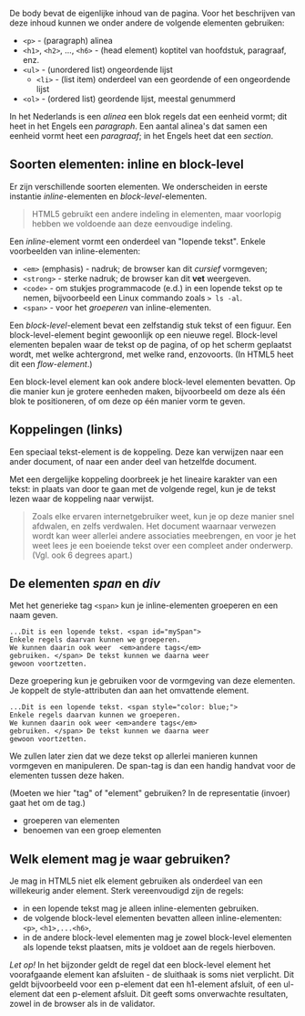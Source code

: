De body bevat de eigenlijke inhoud van de pagina. Voor het beschrijven van deze inhoud kunnen we onder andere de volgende elementen gebruiken:

* `<p>` - (paragraph) alinea
* `<h1>`, `<h2>`, ..., `<h6>` - (head element) koptitel van hoofdstuk, paragraaf, enz. 
* `<ul>` - (unordered list) ongeordende lijst
    * `<li>` - (list item) onderdeel van een geordende of een ongeordende lijst
* `<ol>` - (ordered list) geordende lijst, meestal genummerd

In het Nederlands is een *alinea* een blok regels dat een eenheid vormt; dit heet in het Engels een *paragraph*. Een aantal alinea's dat samen een eenheid vormt heet een *paragraaf*; in het Engels heet dat een *section*.

## Soorten elementen: inline en block-level

Er zijn verschillende soorten elementen. We onderscheiden in eerste instantie *inline*-elementen en *block-level*-elementen.

> HTML5 gebruikt een andere indeling in elementen, maar voorlopig hebben we voldoende aan deze eenvoudige indeling.

Een *inline*-element vormt een onderdeel van "lopende tekst". Enkele voorbeelden van inline-elementen:

* `<em>` (emphasis) - nadruk; de browser kan dit *cursief* vormgeven;
* `<strong>` - sterke nadruk; de browser kan dit **vet** weergeven.
* `<code>` - om stukjes programmacode (e.d.) in een lopende tekst op te nemen, bijvoorbeeld een Linux commando zoals `> ls -al`.
* `<span>` - voor het *groeperen* van inline-elementen.


Een *block-level*-element bevat een zelfstandig stuk tekst of een figuur. Een block-level-element begint gewoonlijk op een nieuwe regel. Block-level elementen bepalen waar de tekst op de pagina, of op het scherm geplaatst wordt, met welke achtergrond, met welke rand, enzovoorts. (In HTML5 heet dit een *flow-element*.)

Een block-level element kan ook andere block-level elementen bevatten. Op die manier kun je grotere eenheden maken, bijvoorbeeld om deze als één blok te positioneren, of om deze op één manier vorm te geven.



## Koppelingen (links)

Een speciaal tekst-element is de koppeling. Deze kan verwijzen naar een ander document, of naar een ander deel van hetzelfde document.

Met een dergelijke koppeling doorbreek je het lineaire karakter van een tekst: in plaats van door te gaan met de volgende regel, kun je de tekst lezen waar de koppeling naar verwijst.

> Zoals elke ervaren internetgebruiker weet, kun je op deze manier snel afdwalen, en zelfs verdwalen. Het document waarnaar verwezen wordt kan weer allerlei andere associaties meebrengen, en voor je het weet lees je een boeiende tekst over een compleet ander onderwerp. (Vgl. ook 6 degrees apart.)

## De elementen *span* en *div*

Met het generieke tag `<span>` kun je inline-elementen groeperen en een naam geven.

```
...Dit is een lopende tekst. <span id="mySpan"> 
Enkele regels daarvan kunnen we groeperen. 
We kunnen daarin ook weer  <em>andere tags</em> 
gebruiken. </span> De tekst kunnen we daarna weer 
gewoon voortzetten.
```

Deze groepering kun je gebruiken voor de vormgeving van deze elementen. Je koppelt de style-attributen dan aan het omvattende element.

```
...Dit is een lopende tekst. <span style="color: blue;">
Enkele regels daarvan kunnen we groeperen.
We kunnen daarin ook weer <em>andere tags</em>
gebruiken. </span> De tekst kunnen we daarna weer
gewoon voortzetten.
```

We zullen later zien dat we deze tekst op allerlei manieren kunnen vormgeven en manipuleren. De span-tag is dan een handig handvat voor de elementen tussen deze haken.


(Moeten we hier "tag" of "element" gebruiken? In de representatie (invoer) gaat het om de tag.)

* groeperen van elementen
* benoemen van een groep elementen

## Welk element mag je waar gebruiken?

Je mag in HTML5 niet elk element gebruiken als onderdeel van een willekeurig ander element. Sterk vereenvoudigd zijn de regels:

* in een lopende tekst mag je alleen inline-elementen gebruiken.
* de volgende block-level elementen bevatten alleen inline-elementen: `<p>`, `<h1>,...<h6>`, 
* in de andere block-level elementen mag je zowel block-level elementen als lopende tekst plaatsen, mits je voldoet aan de regels hierboven.

*Let op!* In het bijzonder geldt de regel dat een block-level element het voorafgaande element kan afsluiten - de sluithaak is soms niet verplicht. Dit geldt bijvoorbeeld voor een p-element dat een h1-element afsluit, of een ul-element dat een p-element afsluit. Dit geeft soms onverwachte resultaten, zowel in de browser als in de validator.



